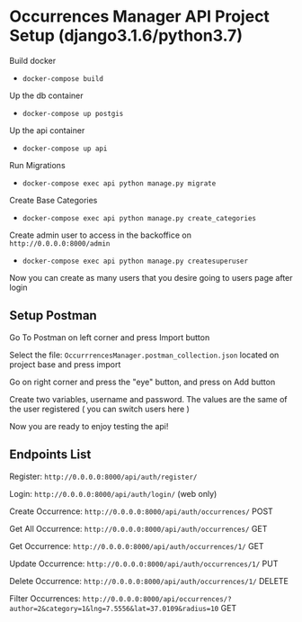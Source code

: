 # Occurrences Manager API Project Setup (django3.1.6/python3.7)

Build docker
 - ```docker-compose build```

Up the db container
 - ```docker-compose up postgis```
 
Up the api container
 - ```docker-compose up api```
 
Run Migrations
 - ```docker-compose exec api python manage.py migrate```

Create Base Categories
 - ```docker-compose exec api python manage.py create_categories```
 
Create admin user to access in the backoffice on ```http://0.0.0.0:8000/admin```
 - ```docker-compose exec api python manage.py createsuperuser```
 
Now you can create as many users that you desire going to users page after login


## Setup Postman

Go To Postman on left corner and press Import button

Select the file: ```OccurrrencesManager.postman_collection.json``` located on project base and press import

Go on right corner and press the "eye" button, and press on Add button

Create two variables, username and password. The values are the same of the user registered ( you can switch users here )

Now you are ready to enjoy testing the api!

## Endpoints List
Register: ```http://0.0.0.0:8000/api/auth/register/```

Login: ```http://0.0.0.0:8000/api/auth/login/``` (web only)

Create Occurrence: ```http://0.0.0.0:8000/api/auth/occurrences/``` POST

Get All Occurrence: ```http://0.0.0.0:8000/api/auth/occurrences/``` GET

Get Occurrence: ```http://0.0.0.0:8000/api/auth/occurrences/1/``` GET

Update Occurrence: ```http://0.0.0.0:8000/api/auth/occurrences/1/``` PUT

Delete Occurrence: ```http://0.0.0.0:8000/api/auth/occurrences/1/``` DELETE

Filter Occurrences: ```http://0.0.0.0:8000/api/occurrences/?author=2&category=1&lng=7.5556&lat=37.0109&radius=10``` GET







